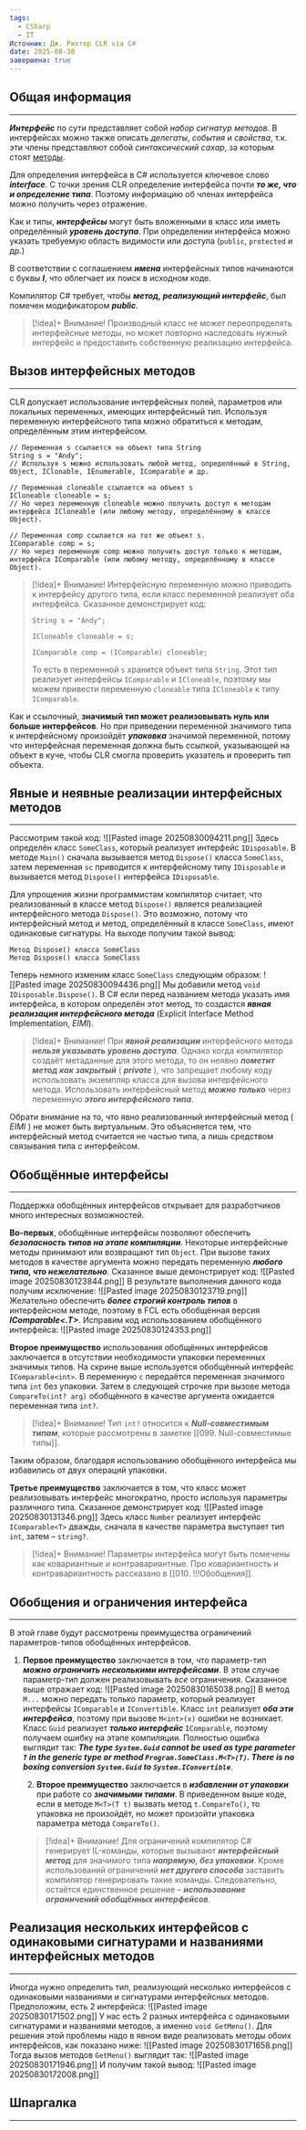 ```yaml
---
tags:
  - CSharp
  - IT
Источник: Дж. Рихтер CLR via C#
date: 2025-08-30
завершена: true
---
```

## Общая информация
---
***Интерфейс*** по сути представляет собой *набор сигнатур методов*. В интерфейсах можно также описать *делегаты*, *события* и *свойства*, т.к. эти члены представляют собой *синтаксический сахар*, за которым стоят <u>методы</u>.

Для определения интерфейса в C# используется ключевое слово ***interface***. 
С точки зрения CLR определение интерфейса почти ***то же, что и определение типа***. Поэтому информацию об членах интерфейса можно получить через отражение. 

Как и типы, ***интерфейсы*** могут быть вложенными в класс или иметь определённый ***уровень доступа***. При определении интерфейса можно указать требуемую область видимости или доступа (`public`, `protected` и др.)

В соответствии с соглашением ***имена*** интерфейсных типов начинаются с буквы ***I***, что облегчает их поиск в исходном коде.

Компилятор C# требует, чтобы ***метод, реализующий интерфейс***, был помечен модификатором ***public***. 

>[!idea]+ Внимание!
>Производный класс не может переопределять интерфейсные методы, но может повторно наследовать нужный интерфейс и предоставить собственную реализацию интерфейса.
## Вызов интерфейсных методов
---
CLR допускает использование интерфейсных полей, параметров или локальных переменных, имеющих интерфейсный тип. Используя переменную интерфейсного типа можно обратиться к методам, определённым этим интерфейсом.
```
// Переменная s ссылается на объект типа String
String s = "Andy";
// Используя s можно использовать любой метод, определённый в String, Object, IClonable, IEnumerable, IComparable и др.

// Переменная cloneable ссылается на объект s
ICloneable cloneable = s;
// Но через переменную cloneable можно получить доступ к методам интерфейса ICloneable (или любому методу, определённому в классе Object).

// Переменная comp ссылается на тот же объект s.
IComparable comp = s;
// Но через переменную comp можно получить доступ только к методам, интерфейса IComparable (или любому методу, определённому в классе Object).
```

>[!idea]+ Внимание!
>Интерфейсную переменную можно приводить к интерфейсу другого типа, если класс переменной реализует оба интерфейса. Сказанное демонстрирует код:
>```
>String s = "Andy";
>
>ICloneable cloneable = s;
>
>IComparable comp = (IComparable) cloneable;
>```
>То есть в переменной `s` хранится объект типа `String`. Этот тип реализует интерфейсы `IComparable` и `ICloneable`, поэтому мы можем привести переменную `cloneable` типа `ICloneable` к типу `IComparable`.

Как и ссылочный, **значимый тип может реализовывать нуль или больше интерфейсов**. Но при приведении переменной значимого типа к интерфейсному произойдёт ***упаковка*** значимой переменной, потому что интерфейсная переменная должна быть ссылкой, указывающей на объект в куче, чтобы CLR смогла проверить указатель и проверить тип объекта.
## Явные и неявные реализации интерфейсных методов
---
Рассмотрим такой код:
![[Pasted image 20250830094211.png]]
Здесь определён класс `SomeClass`, который реализует интерфейс `IDisposable`. В методе `Main()` сначала вызывается метод `Dispose()` класса `SomeClass`, затем переменная `sc` приводится к интерфейсному типу `IDisposable` и вызывается метод `Dispose()` интерфейса `IDisposable`. 

Для упрощения жизни программистам компилятор считает, что реализованный в классе метод `Dispose()` является реализацией интерфейсного метода `Dispose()`. Это возможно, потому что интерфейсный метод и метод, определённый в классе `SomeClass`, имеют одинаковые сигнатуры. На выходе получим такой вывод:
```
Метод Dispose() класса SomeClass
Метод Dispose() класса SomeClass
```

Теперь немного изменим класс `SomeClass` следующим образом:
![[Pasted image 20250830094436.png]]
Мы добавили метод `void IDisposable.Dispose()`. 
В C# если перед названием метода указать имя интерфейса, в котором определён этот метод, то создастся ***явная реализация интерфейсного метода*** (Explicit Interface Method Implementation, *EIMI*). 

>[!idea]+ Внимание!
>При ***явной реализации*** интерфейсного метода ***нельзя указывать уровень доступа***. Однако когда компилятор создаёт метаданные для этого метода, то он неявно ***пометит метод как закрытый*** ( ***private*** ), что запрещает любому коду использовать экземпляр класса для вызова интерфейсного метода. Использовать интерфейсный метод ***можно только*** через переменную ***этого интерфейсного типа***.

Обрати внимание на то, что явно реализованный интерфейсный метод ( *EIMI* ) не может быть виртуальным. Это объясняется тем, что интерфейсный метод считается не частью типа, а лишь средством связывания типа с интерфейсом.
## Обобщённые интерфейсы
---
Поддержка обобщённых интерфейсов открывает для разработчиков много интересных возможностей.

**Во-первых**, обобщённые интерфейсы позволяют обеспечить ***безопасность типов на этапе компиляции***. Некоторые интерфейсные методы принимают или возвращают тип `Object`. При вызове таких методов в качестве аргумента можно передать переменную ***любого типа, что нежелательно***.
Сказанное выше демонстрирует код:
![[Pasted image 20250830123844.png]]
В результате выполнения данного кода получим исключение:
![[Pasted image 20250830123719.png]]
Желательно обеспечить ***более строгий контроль типов*** в интерфейсном методе, поэтому в FCL есть обобщённая версия ***IComparable<.T>***. Исправим код использованием обобщённого интерфейса:
![[Pasted image 20250830124353.png]]

**Второе преимущество** использования обобщённых интерфейсов заключается в отсутствии необходимости упаковки переменных значимых типов. На скрине выше используется обобщённый интерфейс `IComparable<int>`. В переменную `c` передаётся переменная значимого типа `int` без упаковки. Затем в следующей строчке при вызове метода `CompareTo(int? arg)` обобщённого в качестве аргумента ожидается переменная типа `int?`.

>[!idea]+ Внимание!
>Тип `int?` относится к ***Null-совместимым типам***, которые рассмотрены в заметке [[099. Null-совместимые типы]].

Таким образом, благодаря использованию обобщённого интерфейса мы избавились от двух операций упаковки.

**Третье преимущество** заключается в том, что класс может реализовывать интерфейс многократно, просто используя параметры различного типа. 
Сказанное демонстрирует код:
![[Pasted image 20250830131346.png]]
Здесь класс `Number` реализует интерфейс `IComparable<T>` дважды, сначала в качестве параметра выступает тип `int`, затем – `string?`. 

>[!idea]+ Внимание!
>Параметры интерфейса могут быть помечены как ковариантные и контравариантные. Про ковариантность и контравариантность рассказано в [[010. !!!Обобщения]].
## Обобщения и ограничения интерфейса
---
В этой главе будут рассмотрены преимущества ограничений параметров-типов обобщённых интерфейсов.

1. **Первое преимущество** заключается в том, что параметр-тип ***можно ограничить несколькими интерфейсами***. В этом случае параметр-тип должен реализовывать *все* ограничения. 
   Сказанное выше отражает код: 
   ![[Pasted image 20250830165038.png]]
   В метод `M...` можно передать только параметр, который реализует интерфейсы `IComparable` и `IConvertible`. Класс `int` реализует ***оба эти интерфейса***, поэтому при вызове `M<int>(x)` ошибки не возникает. Класс `Guid` реализует ***только интерфейс*** `IComparable`, поэтому получаем ошибку на этапе компиляции. Полностью ошибка выглядит так:
   ***The type `System.Guid` cannot be used as type parameter `T` in the generic type or method `Program.SomeClass.M<T>(T)`. There is no boxing conversion `System.Guid` to `System.IConvertible`***. 
   
   2. **Второе преимущество** заключается в ***избавлении от упаковки*** при работе со ***значимыми типами***. В приведенном выше коде, если в методе `M<T>(T t)` вызвать метод `t.CompareTo()`, то упаковка не произойдёт, но может произойти упаковка параметра метода `CompareTo()`.
   
   >[!idea]+ Внимание!
   >Для ограничений компилятор C# генерирует IL-команды, которые вызывают ***интерфейсный метод*** для значимого типа ***напрямую, без упаковки***. Кроме использований ограничений ***нет другого способа*** заставить компилятор генерировать такие команды. Следовательно, остаётся единственное решение – ***использование ограничений обобщённых интерфейсов***.

## Реализация нескольких интерфейсов с одинаковыми сигнатурами и названиями интерфейсных методов
---
Иногда нужно определить тип, реализующий несколько интерфейсов с одинаковыми названиями и сигнатурами интерфейсных методов. 
Предположим, есть 2 интерфейса:
![[Pasted image 20250830171502.png]]
У нас есть 2 разных интерфейса с одинаковыми сигнатурами и названиями методов, а именно `void GetMenu()`. 
Для решения этой проблемы надо в явном виде реализовать методы обоих интерфейсов, как показано ниже:
![[Pasted image 20250830171658.png]]
Тогда вызов методов `GetMenu()` выглядит так:
![[Pasted image 20250830171946.png]]
И получим такой вывод:
![[Pasted image 20250830172008.png]]
## Шпаргалка
---


   
   
